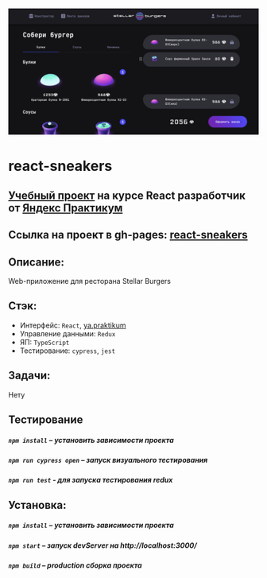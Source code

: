 <h1 align="center">
    <img alt="Screenshot" src="./doc/Screenshot.png">
</h1>

# react-sneakers
## [Учебный проект](http://portfolio.nikitpkn.beget.tech/) на курсе React разработчик от [Яндекс Практикум](https://practicum.yandex.ru/react/)
## Ссылка на проект в gh-pages: **[react-sneakers](https://norv139.github.io/react-burger/)**

## Описание:
  
  Web-приложение для ресторана Stellar Burgers

## Стэк:
- Интерфейс: `React`, [ya.praktikum](https://yandex-praktikum.github.io/react-developer-burger-ui-components/docs/)
- Управление данными: `Redux` 
- ЯП: `TypeScript`
- Тестирование: `cypress`, `jest`

## Задачи:
  Нету

## Тестирование

##### `npm install` – установить зависимости проекта

##### `npm run cypress open` – запуск визуального тестирования

##### `npm run test` - для запуска тестирования redux

## Установка:

##### `npm install` – установить зависимости проекта

##### `npm start` – запуск devServer на http://localhost:3000/

##### `npm build` – production сборка проекта
